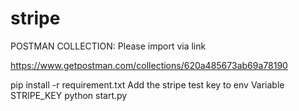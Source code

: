 # stripe
<!-- Add a strip api key to env Variable STRIPE_KEY -->

POSTMAN COLLECTION: Please import via link

https://www.getpostman.com/collections/620a485673ab69a78190

pip install -r requirement.txt
Add the stripe test key to env Variable STRIPE_KEY
python start.py 

